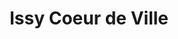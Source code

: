 ---
title: "Issy Coeur de Ville"
url: /issy-les-moulineaux/issy-coeur-de-ville/
shop: centre commercial
---